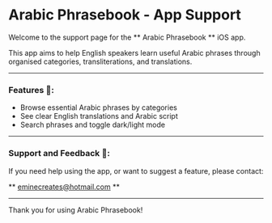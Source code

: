 # Arabic Phrasebook - App Support

Welcome to the support page for the ** Arabic Phrasebook ** iOS app.

This app aims to help English speakers learn useful Arabic phrases through organised categories, transliterations, and translations.

---

### Features 📱:

- Browse essential Arabic phrases by categories
- See clear English translations and Arabic script
- Search phrases and toggle dark/light mode

---

### Support and Feedback 📧:

If you need help using the app, or want to suggest a feature, please contact:

** eminecreates@hotmail.com **

---

Thank you for using Arabic Phrasebook!
